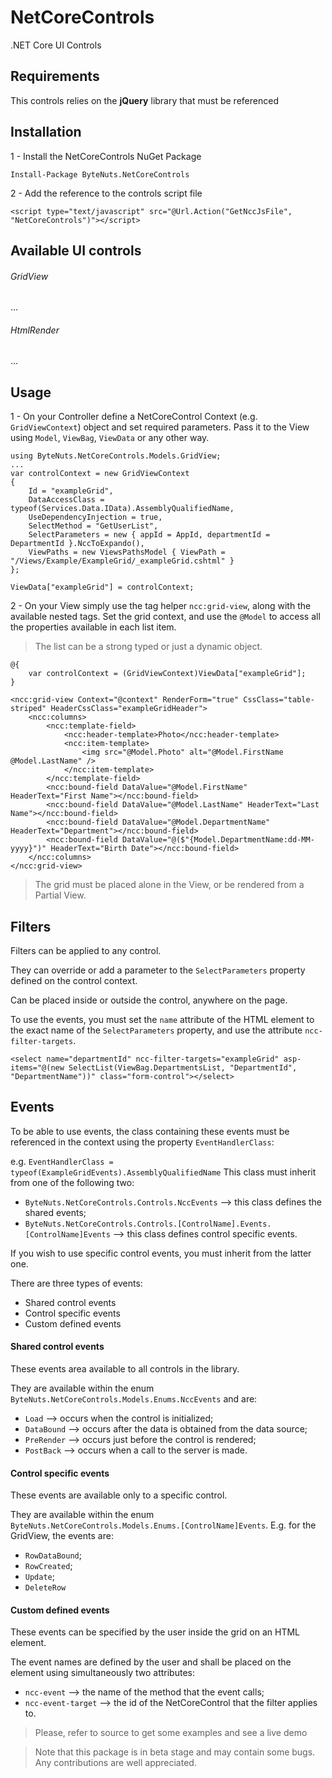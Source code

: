 # NetCoreControls
.NET Core UI Controls


## Requirements
This controls relies on the **jQuery** library that must be referenced


## Installation
1 - Install the NetCoreControls NuGet Package
```
Install-Package ByteNuts.NetCoreControls
```

2 - Add the reference to the controls script file
```
<script type="text/javascript" src="@Url.Action("GetNccJsFile", "NetCoreControls")"></script>
```


## Available UI controls
###### GridView
...
###### HtmlRender
...


## Usage
1 - On your Controller define a NetCoreControl Context (e.g. `GridViewContext`) object and set required parameters. Pass it to the View using `Model`, `ViewBag`, `ViewData` or any other way.
```
using ByteNuts.NetCoreControls.Models.GridView;
...
var controlContext = new GridViewContext
{
	Id = "exampleGrid",
	DataAccessClass = typeof(Services.Data.IData).AssemblyQualifiedName,
	UseDependencyInjection = true,
	SelectMethod = "GetUserList",
	SelectParameters = new { appId = AppId, departmentId = DepartmentId }.NccToExpando(),
	ViewPaths = new ViewsPathsModel { ViewPath = "/Views/Example/ExampleGrid/_exampleGrid.cshtml" }
};

ViewData["exampleGrid"] = controlContext;

```

2 - On your View simply use the tag helper `ncc:grid-view`, along with the available nested tags.
Set the grid context, and use the `@Model` to access all the properties available in each list item.

> The list can be a strong typed or just a dynamic object.

```
@{
    var controlContext = (GridViewContext)ViewData["exampleGrid"];
}

<ncc:grid-view Context="@context" RenderForm="true" CssClass="table-striped" HeaderCssClass="exampleGridHeader">
    <ncc:columns>
        <ncc:template-field>
            <ncc:header-template>Photo</ncc:header-template>
            <ncc:item-template>
				<img src="@Model.Photo" alt="@Model.FirstName @Model.LastName" />
            </ncc:item-template>
        </ncc:template-field>
        <ncc:bound-field DataValue="@Model.FirstName" HeaderText="First Name"></ncc:bound-field>
        <ncc:bound-field DataValue="@Model.LastName" HeaderText="Last Name"></ncc:bound-field>
        <ncc:bound-field DataValue="@Model.DepartmentName" HeaderText="Department"></ncc:bound-field>
        <ncc:bound-field DataValue="@($"{Model.DepartmentName:dd-MM-yyyy}")" HeaderText="Birth Date"></ncc:bound-field>
    </ncc:columns>
</ncc:grid-view>
```

> The grid must be placed alone in the View, or be rendered from a Partial View.


## Filters
Filters can be applied to any control.

They can override or add a parameter to the `SelectParameters` property defined on the control context.

Can be placed inside or outside the control, anywhere on the page.

To use the events, you must set the `name` attribute of the HTML element to the exact name of the `SelectParameters` property, and use the attribute `ncc-filter-targets`.

```
<select name="departmentId" ncc-filter-targets="exampleGrid" asp-items="@(new SelectList(ViewBag.DepartmentsList, "DepartmentId", "DepartmentName"))" class="form-control"></select>
```


## Events
To be able to use events, the class containing these events must be referenced in the context using the property `EventHandlerClass`:

e.g. `EventHandlerClass = typeof(ExampleGridEvents).AssemblyQualifiedName`
This class must inherit from one of the following two:
- `ByteNuts.NetCoreControls.Controls.NccEvents` --> this class defines the shared events;
- `ByteNuts.NetCoreControls.Controls.[ControlName].Events.[ControlName]Events` --> this class defines control specific events.

If you wish to use specific control events, you must inherit from the latter one.


There are three types of events:
- Shared control events
- Control specific events
- Custom defined events


#### Shared control events
These events area available to all controls in the library.

They are available within the enum `ByteNuts.NetCoreControls.Models.Enums.NccEvents` and are:
- `Load` --> occurs when the control is initialized;
- `DataBound` --> occurs after the data is obtained from the data source;
- `PreRender` --> occurs just before the control is rendered;
- `PostBack` --> occurs when a call to the server is made.


#### Control specific events
These events are available only to a specific control.

They are available within the enum `ByteNuts.NetCoreControls.Models.Enums.[ControlName]Events`.
E.g. for the GridView, the events are:
- `RowDataBound`;
- `RowCreated`;
- `Update`;
- `DeleteRow`


#### Custom defined events
These events can be specified by the user inside the grid on an HTML element.

The event names are defined by the user and shall be placed on the element using simultaneously two attributes:
- `ncc-event` --> the name of the method that the event calls;
- `ncc-event-target` --> the id of the NetCoreControl that the filter applies to.


> Please, refer to source to get some examples and see a live demo

> Note that this package is in beta stage and may contain some bugs. Any contributions are well appreciated.

